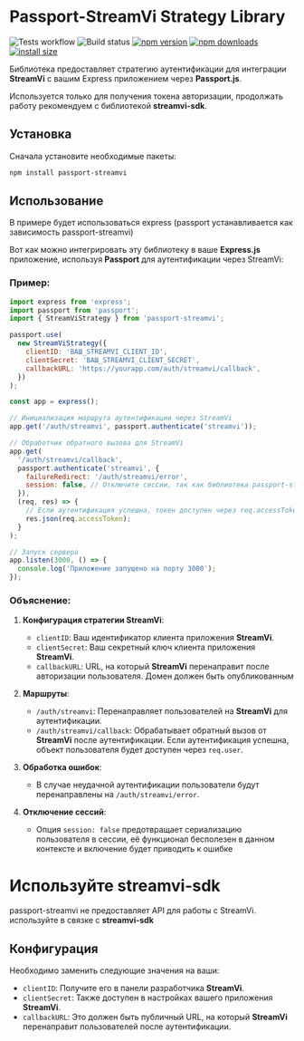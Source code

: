 # Passport-StreamVi Strategy Library
![Tests workflow](https://github.com/StreamVi/passport-streamvi/actions/workflows/test.yml/badge.svg)
![Build status](https://github.com/StreamVi/passport-streamvi/actions/workflows/publish.yml/badge.svg)
[![npm version](https://img.shields.io/npm/v/passport-senler.svg?style=flat-square)](https://www.npmjs.org/package/passport-streamvi)
[![npm downloads](https://img.shields.io/npm/dm/passport-senler.svg?style=flat-square)](https://npm-stat.com/charts.html?package=passport-streamvi)
[![install size](https://img.shields.io/badge/dynamic/json?url=https://packagephobia.com/v2/api.json?p=passport-senler&query=$.install.pretty&label=install%20size&style=flat-square)](https://packagephobia.now.sh/result?p=passport-streamvi)

Библиотека предоставляет стратегию аутентификации для интеграции **StreamVi** с вашим Express приложением через **Passport.js**.

Используется только для получения токена авторизации, продолжать работу рекомендуем с библиотекой **streamvi-sdk**.

## Установка

Сначала установите необходимые пакеты:

```bash
npm install passport-streamvi
```

## Использование
В примере будет использоваться express (passport устанавливается как зависимость passport-streamvi)

Вот как можно интегрировать эту библиотеку в ваше **Express.js** приложение, используя **Passport** для аутентификации через StreamVi:

### Пример:

```javascript
import express from 'express';
import passport from 'passport';
import { StreamViStrategy } from 'passport-streamvi';

passport.use(
  new StreamViStrategy({
    clientID: 'ВАШ_STREAMVI_CLIENT_ID',
    clientSecret: 'ВАШ_STREAMVI_CLIENT_SECRET',
    callbackURL: 'https://yourapp.com/auth/streamvi/callback',
  })
);

const app = express();

// Инициализация маршрута аутентификации через StreamVi
app.get('/auth/streamvi', passport.authenticate('streamvi'));

// Обработчик обратного вызова для StreamVi
app.get(
  '/auth/streamvi/callback',
  passport.authenticate('streamvi', {
    failureRedirect: '/auth/streamvi/error',
    session: false, // Отключите сессии, так как библиотека passport-streamvi не работает с сессиями
  }),
  (req, res) => {
    // Если аутентификация успешна, токен доступен через req.accessToken
    res.json(req.accessToken);
  }
);

// Запуск сервера
app.listen(3000, () => {
  console.log('Приложение запущено на порту 3000');
});
```

### Объяснение:

1. **Конфигурация стратегии StreamVi**:
    - `clientID`: Ваш идентификатор клиента приложения **StreamVi**.
    - `clientSecret`: Ваш секретный ключ клиента приложения **StreamVi**.
    - `callbackURL`: URL, на который **StreamVi** перенаправит после авторизации пользователя. Домен должен быть опубликованным

2. **Маршруты**:
    - `/auth/streamvi`: Перенаправляет пользователей на **StreamVi** для аутентификации.
    - `/auth/streamvi/callback`: Обрабатывает обратный вызов от **StreamVi** после аутентификации. Если аутентификация успешна, объект пользователя будет доступен через `req.user`.

3. **Обработка ошибок**:
    - В случае неудачной аутентификации пользователи будут перенаправлены на `/auth/streamvi/error`.

4. **Отключение сессий**:
    - Опция `session: false` предотвращает сериализацию пользователя в сессии, её функционал бесполезен в данном контексте и включение будет приводить к ошибке

# Используйте streamvi-sdk
passport-streamvi не предоставляет API для работы с StreamVi. используйте в связке с **streamvi-sdk**

## Конфигурация

Необходимо заменить следующие значения на ваши:

- `clientID`: Получите его в панели разработчика **StreamVi**.
- `clientSecret`: Также доступен в настройках вашего приложения **StreamVi**.
- `callbackURL`: Это должен быть публичный URL, на который **StreamVi** перенаправит пользователей после аутентификации.
